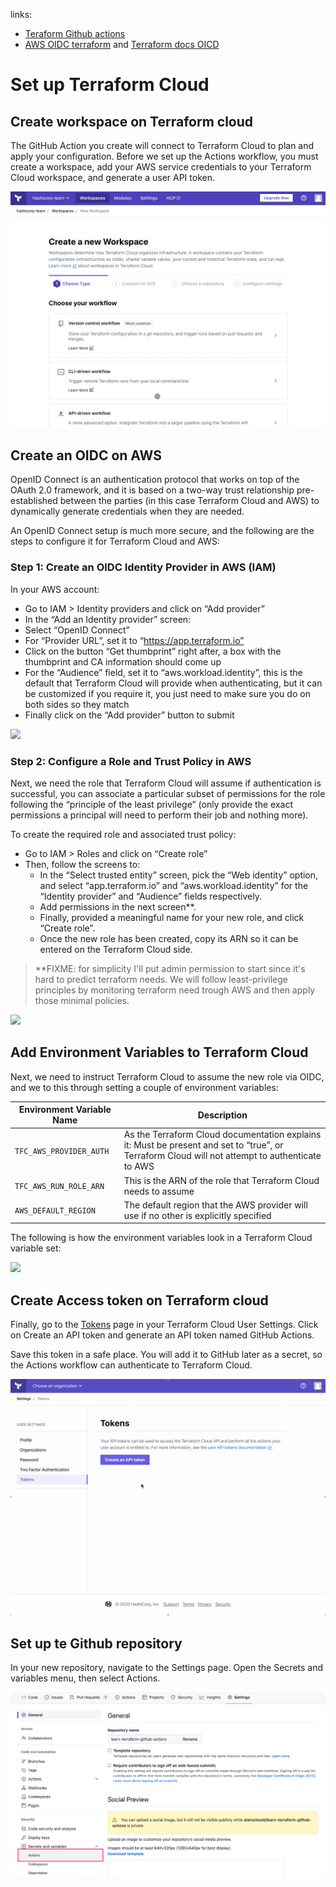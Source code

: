 links:

- [Teraform Github actions](https://developer.hashicorp.com/terraform/tutorials/automation/github-actions)
- [AWS OIDC terraform](https://labinhood.com/blog/2023/02/terraform-cloud-and-aws-via-openid-connect-oidc/) and [Terraform docs OICD](https://developer.hashicorp.com/terraform/cloud-docs/workspaces/dynamic-provider-credentials/aws-configuration)

# Set up Terraform Cloud

## Create workspace on Terraform cloud

The GitHub Action you create will connect to Terraform Cloud to plan and apply your configuration. Before we set up the Actions workflow, you must create a workspace, add your AWS service credentials to your Terraform Cloud workspace, and generate a user API token.

![](./images/create-workspace-terraform-cloud.gif)

## Create an OIDC on AWS

OpenID Connect is an authentication protocol that works on top of the OAuth 2.0 framework, and it is based on a two-way trust relationship pre-established between the parties (in this case Terraform Cloud and AWS) to dynamically generate credentials when they are needed.

An OpenID Connect setup is much more secure, and the following are the steps to configure it for Terraform Cloud and AWS:

### Step 1: Create an OIDC Identity Provider in AWS (IAM)

In your AWS account:

- Go to IAM > Identity providers and click on “Add provider”
- In the “Add an Identity provider” screen:
- Select “OpenID Connect”
- For “Provider URL”, set it to “https://app.terraform.io”
- Click on the button “Get thumbprint” right after, a box with the thumbprint and CA information should come up
- For the “Audience” field, set it to “aws.workload.identity”, this is the default that Terraform Cloud will provide when authenticating, but it can be customized if you require it, you just need to make sure you do on both sides so they match
- Finally click on the “Add provider” button to submit

![](./images/iam-identity-provider-screen.avif)

### Step 2: Configure a Role and Trust Policy in AWS

Next, we need the role that Terraform Cloud will assume if authentication is successful, you can associate a particular subset of permissions for the role following the “principle of the least privilege” (only provide the exact permissions a principal will need to perform their job and nothing more).

To create the required role and associated trust policy:

- Go to IAM > Roles and click on “Create role”
- Then, follow the screens to:
  - In the “Select trusted entity” screen, pick the “Web identity” option, and select “app.terraform.io” and “aws.workload.identity” for the “Identity provider” and “Audience” fields respectively.
  - Add permissions in the next screen\*\*.
  - Finally, provided a meaningful name for your new role, and click “Create role”.
  - Once the new role has been created, copy its ARN so it can be entered on the Terraform Cloud side.

> \*\*FIXME: for simplicity I'll put admin permission to start since it's hard to predict terraform needs. We will follow least-privilege principles by monitoring terraform need trough AWS and then apply those minimal policies.

![](./images/iam-role-2-web-identity.avif)

## Add Environment Variables to Terraform Cloud

Next, we need to instruct Terraform Cloud to assume the new role via OIDC, and we to this through setting a couple of environment variables:

| Environment Variable Name | Description                                                                                                                                     |
| ------------------------- | ----------------------------------------------------------------------------------------------------------------------------------------------- |
| `TFC_AWS_PROVIDER_AUTH`   | As the Terraform Cloud documentation explains it: Must be present and set to “true”, or Terraform Cloud will not attempt to authenticate to AWS |
| `TFC_AWS_RUN_ROLE_ARN`    | This is the ARN of the role that Terraform Cloud needs to assume                                                                                |
| `AWS_DEFAULT_REGION`      | The default region that the AWS provider will use if no other is explicitly specified                                                           |

The following is how the environment variables look in a Terraform Cloud variable set:

![](./images/terraform-cloud-variable-set.avif)

## Create Access token on Terraform cloud

Finally, go to the [Tokens](https://app.terraform.io/app/settings/tokens?utm_source=learn) page in your Terraform Cloud User Settings. Click on Create an API token and generate an API token named GitHub Actions.

Save this token in a safe place. You will add it to GitHub later as a secret, so the Actions workflow can authenticate to Terraform Cloud.

![](./images/create-api-token-terraform-cloud.gif)

## Set up te Github repository

In your new repository, navigate to the Settings page. Open the Secrets and variables menu, then select Actions.

![](./images/github-repository-secrets.png)
